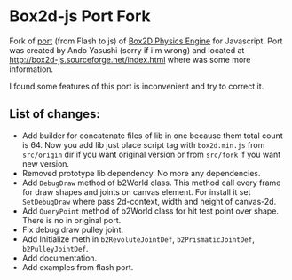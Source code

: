 Box2d-js Port Fork
==================

Fork of [port](http://box2d-js.sourceforge.net/index.html) (from Flash to js)
of [Box2D Physics Engine](http://box2d.org/) for Javascript.
Port was created by Ando Yasushi (sorry if i'm wrong)
and located at http://box2d-js.sourceforge.net/index.html
where was some more information.

I found some features of this port is inconvenient and try to correct it.

List of changes:
----------------

  * Add builder for concatenate files of lib in one because them total count is 64.
    Now you add lib just place script tag with `box2d.min.js` from `src/origin` dir
    if you want original version or from `src/fork` if you want new version.
  * Removed prototype lib dependency. No more any dependencies.
  * Add `DebugDraw` method of b2World class. This method call every frame
    for draw shapes and joints on canvas element. For install it
    set `SetDebugDraw` where pass 2d-context, width and height of canvas-2d.
  * Add `QueryPoint` method of b2World class for hit test point over shape.
    There is no in original port.
  * Fix debug draw pulley joint.
  * Add Initialize meth in `b2RevoluteJointDef`, `b2PrismaticJointDef`, 
    `b2PulleyJointDef`.
  * Add documentation.
  * Add examples from flash port.
